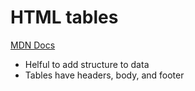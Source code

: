 # HTML tables
[MDN  Docs](https://developer.mozilla.org/en-US/docs/Web/HTML/Element/table)

- Helful to add structure to data
- Tables have headers, body, and footer